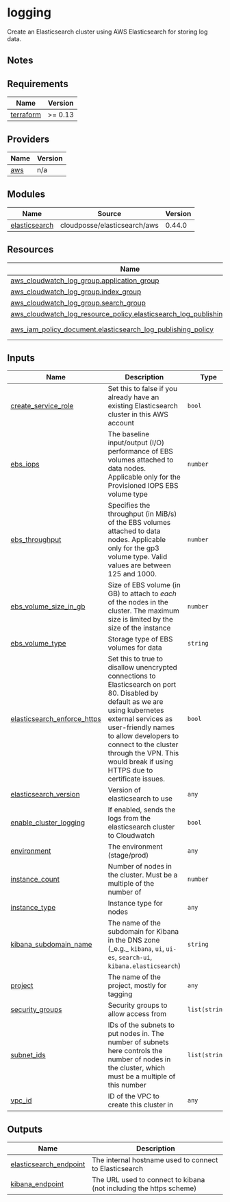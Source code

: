 # logging

Create an Elasticsearch cluster using AWS Elasticsearch for storing log data.

## Notes

<!-- BEGINNING OF PRE-COMMIT-TERRAFORM DOCS HOOK -->
## Requirements

| Name | Version |
|------|---------|
| <a name="requirement_terraform"></a> [terraform](#requirement\_terraform) | >= 0.13 |

## Providers

| Name | Version |
|------|---------|
| <a name="provider_aws"></a> [aws](#provider\_aws) | n/a |

## Modules

| Name | Source | Version |
|------|--------|---------|
| <a name="module_elasticsearch"></a> [elasticsearch](#module\_elasticsearch) | cloudposse/elasticsearch/aws | 0.44.0 |

## Resources

| Name | Type |
|------|------|
| [aws_cloudwatch_log_group.application_group](https://registry.terraform.io/providers/hashicorp/aws/latest/docs/resources/cloudwatch_log_group) | resource |
| [aws_cloudwatch_log_group.index_group](https://registry.terraform.io/providers/hashicorp/aws/latest/docs/resources/cloudwatch_log_group) | resource |
| [aws_cloudwatch_log_group.search_group](https://registry.terraform.io/providers/hashicorp/aws/latest/docs/resources/cloudwatch_log_group) | resource |
| [aws_cloudwatch_log_resource_policy.elasticsearch_log_publishing_policy](https://registry.terraform.io/providers/hashicorp/aws/latest/docs/resources/cloudwatch_log_resource_policy) | resource |
| [aws_iam_policy_document.elasticsearch_log_publishing_policy](https://registry.terraform.io/providers/hashicorp/aws/latest/docs/data-sources/iam_policy_document) | data source |

## Inputs

| Name | Description | Type | Default | Required |
|------|-------------|------|---------|:--------:|
| <a name="input_create_service_role"></a> [create\_service\_role](#input\_create\_service\_role) | Set this to false if you already have an existing Elasticsearch cluster in this AWS account | `bool` | n/a | yes |
| <a name="input_ebs_iops"></a> [ebs\_iops](#input\_ebs\_iops) | The baseline input/output (I/O) performance of EBS volumes attached to data nodes. Applicable only for the Provisioned IOPS EBS volume type | `number` | `0` | no |
| <a name="input_ebs_throughput"></a> [ebs\_throughput](#input\_ebs\_throughput) | Specifies the throughput (in MiB/s) of the EBS volumes attached to data nodes. Applicable only for the gp3 volume type. Valid values are between 125 and 1000. | `number` | `null` | no |
| <a name="input_ebs_volume_size_in_gb"></a> [ebs\_volume\_size\_in\_gb](#input\_ebs\_volume\_size\_in\_gb) | Size of EBS volume (in GB) to attach to *each* of the nodes in the cluster. The maximum size is limited by the size of the instance | `number` | n/a | yes |
| <a name="input_ebs_volume_type"></a> [ebs\_volume\_type](#input\_ebs\_volume\_type) | Storage type of EBS volumes for data | `string` | `"gp2"` | no |
| <a name="input_elasticsearch_enforce_https"></a> [elasticsearch\_enforce\_https](#input\_elasticsearch\_enforce\_https) | Set this to true to disallow unencrypted connections to Elasticsearch on port 80. Disabled by default as we are using kubernetes external services as user-friendly names to allow developers to connect to the cluster through the VPN. This would break if using HTTPS due to certificate issues. | `bool` | `false` | no |
| <a name="input_elasticsearch_version"></a> [elasticsearch\_version](#input\_elasticsearch\_version) | Version of elasticsearch to use | `any` | n/a | yes |
| <a name="input_enable_cluster_logging"></a> [enable\_cluster\_logging](#input\_enable\_cluster\_logging) | If enabled, sends the logs from the elasticsearch cluster to Cloudwatch | `bool` | `false` | no |
| <a name="input_environment"></a> [environment](#input\_environment) | The environment (stage/prod) | `any` | n/a | yes |
| <a name="input_instance_count"></a> [instance\_count](#input\_instance\_count) | Number of nodes in the cluster. Must be a multiple of the number of | `number` | n/a | yes |
| <a name="input_instance_type"></a> [instance\_type](#input\_instance\_type) | Instance type for nodes | `any` | n/a | yes |
| <a name="input_kibana_subdomain_name"></a> [kibana\_subdomain\_name](#input\_kibana\_subdomain\_name) | The name of the subdomain for Kibana in the DNS zone (\_e.g.\_ `kibana`, `ui`, `ui-es`, `search-ui`, `kibana.elasticsearch`) | `string` | `"kibana"` | no |
| <a name="input_project"></a> [project](#input\_project) | The name of the project, mostly for tagging | `any` | n/a | yes |
| <a name="input_security_groups"></a> [security\_groups](#input\_security\_groups) | Security groups to allow access from | `list(string)` | n/a | yes |
| <a name="input_subnet_ids"></a> [subnet\_ids](#input\_subnet\_ids) | IDs of the subnets to put nodes in. The number of subnets here controls the number of nodes in the cluster, which must be a multiple of this number | `list(string)` | n/a | yes |
| <a name="input_vpc_id"></a> [vpc\_id](#input\_vpc\_id) | ID of the VPC to create this cluster in | `any` | n/a | yes |

## Outputs

| Name | Description |
|------|-------------|
| <a name="output_elasticsearch_endpoint"></a> [elasticsearch\_endpoint](#output\_elasticsearch\_endpoint) | The internal hostname used to connect to Elasticsearch |
| <a name="output_kibana_endpoint"></a> [kibana\_endpoint](#output\_kibana\_endpoint) | The URL used to connect to kibana (not including the https scheme) |
<!-- END OF PRE-COMMIT-TERRAFORM DOCS HOOK -->

